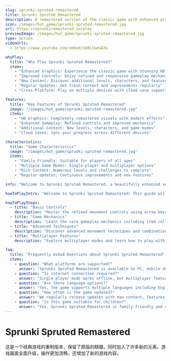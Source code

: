 ```yaml
---
slug: sprunki-spruted-remastered
title: Sprunki Spruted Remastered
description: A remastered version of the classic game with enhanced graphics and gameplay features.
icon: /images/hot_game/sprunki-spruted-remastered.jpg
url: https://sprunkiremastered.io/play
previewImage: /images/hot_game/sprunki-spruted-remastered.jpg
type: action
videoUrls:
  - https://www.youtube.com/embed/zU0L5ueGA3o

whyPlay:
  title: "Why Play Sprunki Spruted Remastered?"
  items:
    - "Enhanced Graphics: Experience the classic game with stunning HD visuals"
    - "Improved Controls: Enjoy refined and responsive gameplay mechanics"
    - "New Content: Discover additional levels, characters, and features"
    - "Regular Updates: Get fresh content and improvements regularly"
    - "Cross-Platform: Play on multiple devices with cloud save support"

features:
  title: "Key Features of Sprunki Spruted Remastered"
  image: "/images/hot_game/sprunki-spruted-remastered.jpg"
  items:
    - "HD Graphics: Completely remastered visuals with modern effects"
    - "Enhanced Gameplay: Refined controls and improved mechanics"
    - "Additional Content: New levels, characters, and game modes"
    - "Cloud Saves: Sync your progress across different devices"

characteristics:
  title: "Game Characteristics"
  image: "/images/hot_game/sprunki-spruted-remastered.jpg"
  items:
    - "Family Friendly: Suitable for players of all ages"
    - "Multiple Game Modes: Single-player and multiplayer options"
    - "Rich Content: Numerous levels and challenges to complete"
    - "Regular Updates: Continuous improvements and new features"

info: "Welcome to Sprunki Spruted Remastered, a beautifully enhanced version of the beloved classic game! This Unity-powered remaster brings stunning HD graphics, improved gameplay mechanics, and new content while maintaining the charm of the original. Whether you're a returning fan or new to the series, Sprunki Spruted Remastered offers an engaging gaming experience with modern features and quality-of-life improvements."

howToPlayIntro: "Welcome to Sprunki Spruted Remastered! This guide will help you master the enhanced gameplay mechanics and discover all the new features. From basic controls to advanced techniques, we'll show you everything you need to know to excel in your adventure."

howToPlaySteps:
  - title: "Basic Controls"
    description: "Master the refined movement controls using arrow keys or WASD for movement, and spacebar for jumping."
  - title: "Game Mechanics"
    description: "Learn the core gameplay mechanics including item collection, obstacle avoidance, and special abilities."
  - title: "Advanced Techniques"
    description: "Discover advanced movement techniques and combinations for higher scores."
  - title: "Multiplayer Features"
    description: "Explore multiplayer modes and learn how to play with friends."

faq:
  title: "Frequently Asked Questions about Sprunki Spruted Remastered"
  items:
    - question: "What platforms are supported?"
      answer: "Sprunki Spruted Remastered is available on PC, mobile devices, and tablets."
    - question: "Is internet connection required?"
      answer: "Single-player mode works offline, but multiplayer features and cloud saves require an internet connection."
    - question: "Are there language options?"
      answer: "Yes, the game supports multiple languages including English, Chinese, and more."
    - question: "How often is the game updated?"
      answer: "We regularly release updates with new content, features, and improvements."
    - question: "Is this game suitable for children?"
      answer: "Yes, Sprunki Spruted Remastered is family-friendly and suitable for players of all ages."
---
```


# Sprunki Spruted Remastered

这是一个经典游戏的重制版本，保留了原版的精髓，同时加入了许多新的元素。游戏画面全面升级，操作更加流畅，还增加了新的游戏内容。 